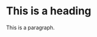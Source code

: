<html>

<head>
  <link rel="stylesheet" href="https://bitscruffog.github.io/Project42/styles.css"> 
</head>

<body>

  <h1>This is a heading</h1>
  <p>This is a paragraph.</p>

</body>

</html>
